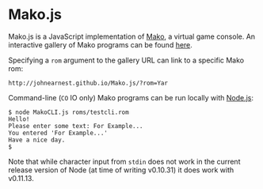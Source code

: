 Mako.js
=======

Mako.js is a JavaScript implementation of [Mako](https://github.com/JohnEarnest/Mako), a virtual game console. An interactive gallery of Mako programs can be found [here](http://johnearnest.github.io/Mako.js/).

Specifying a `rom` argument to the gallery URL can link to a specific Mako rom:

	http://johnearnest.github.io/Mako.js/?rom=Yar

Command-line (`CO` IO only) Mako programs can be run locally with [Node.js](http://nodejs.org):

	$ node MakoCLI.js roms/testcli.rom
	Hello!
	Please enter some text: For Example...
	You entered 'For Example...'
	Have a nice day.
	$

Note that while character input from `stdin` does not work in the current release version of Node (at time of writing v0.10.31) it does work with v0.11.13.
